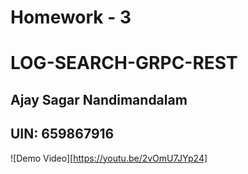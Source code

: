 # Homework - 3
# LOG-SEARCH-GRPC-REST

## Ajay Sagar Nandimandalam
## UIN: 659867916

![Demo Video][https://youtu.be/2vOmU7JYp24]
